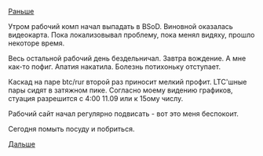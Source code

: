 [Раньше](2015.09.09.md)

Утром рабочий комп начал выпадать в BSoD.
Виновной оказалась видеокарта. Пока локализовывал проблему, пока менял видяху, прошло некоторе время.

Весь остальной рабочий день бездельничал.
Завтра вождение. А мне как-то пофиг. Апатия накатила.
Болезнь потихоньку отступает.

Каскад на паре btc/rur второй раз приносит мелкий профит. LTC'шные пары сидят в затяжном пике. Согласно моему видению графиков, стуация разрешится с 4:00 11.09 или к 15ому числу.

Рабочий сайт начал регулярно подвисать - вот это меня беспокоит.

Сегодня помыть посуду и побриться.

[Дальше](2015.09.22.md)
